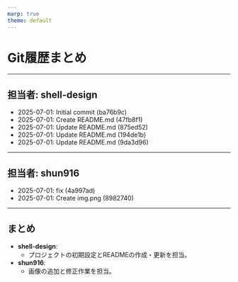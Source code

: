 ```yaml
---
marp: true
theme: default
---
```


# Git履歴まとめ

---

## 担当者: shell-design

- 2025-07-01: Initial commit (ba76b9c)
- 2025-07-01: Create README.md (47fb8f1)
- 2025-07-01: Update README.md (875ed52)
- 2025-07-01: Update README.md (194de1b)
- 2025-07-01: Update README.md (9da3d96)

---

## 担当者: shun916

- 2025-07-01: fix (4a997ad)
- 2025-07-01: Create img.png (8982740)

---

## まとめ

- **shell-design**:
  - プロジェクトの初期設定とREADMEの作成・更新を担当。
- **shun916**:
  - 画像の追加と修正作業を担当。
